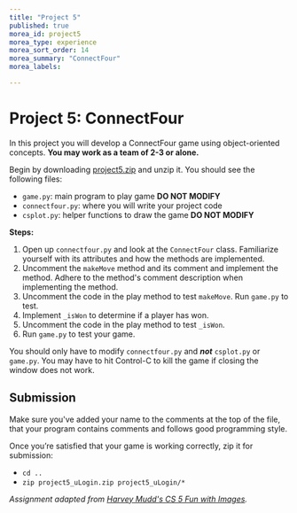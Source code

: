 ```yaml
---
title: "Project 5"
published: true
morea_id: project5
morea_type: experience
morea_sort_order: 14
morea_summary: "ConnectFour"
morea_labels:

---
```


# Project 5: ConnectFourIn this project you will develop a ConnectFour game using object-oriented concepts. **You may work as a team of 2-3 or alone.**Begin by downloading [project5.zip](project5.zip) and unzip it. You should see the following files:

   * `game.py`: main program to play game **DO NOT MODIFY**
   * `connectfour.py`: where you will write your project code
   * `csplot.py`: helper functions to draw the game **DO NOT MODIFY**
**Steps:**

  1. Open up `connectfour.py` and look at the `ConnectFour` class. Familiarize yourself with its attributes and how the methods are implemented.
  2. Uncomment the `makeMove` method and its comment and implement the method. Adhere to the method's comment description when implementing the method.
  3. Uncomment the code in the play method to test `makeMove`. Run `game.py` to test.
  4. Implement `_isWon` to determine if a player has won.
  4. Uncomment the code in the play method to test `_isWon`.
  4. Run `game.py` to test your game.

You should only have to modify `connectfour.py` and ***not*** `csplot.py` or `game.py`. You may have to hit Control-C to kill the game if closing the window does not work.

<!--Draw a UML diagram of the given code. Example for the Date class:
-->

## Submission

Make sure you've added your name to the comments at the top of the file, that your program contains comments and follows good programming style.

Once you’re satisfied that your game is working correctly, zip it for submission:

  * `cd ..`
  * `zip project5_uLogin.zip project5_uLogin/*`
*Assignment adapted from [Harvey Mudd's CS 5 Fun with Images](https://www.cs.hmc.edu/twiki/bin/view/CS5/FunWithImagesGold2010).*